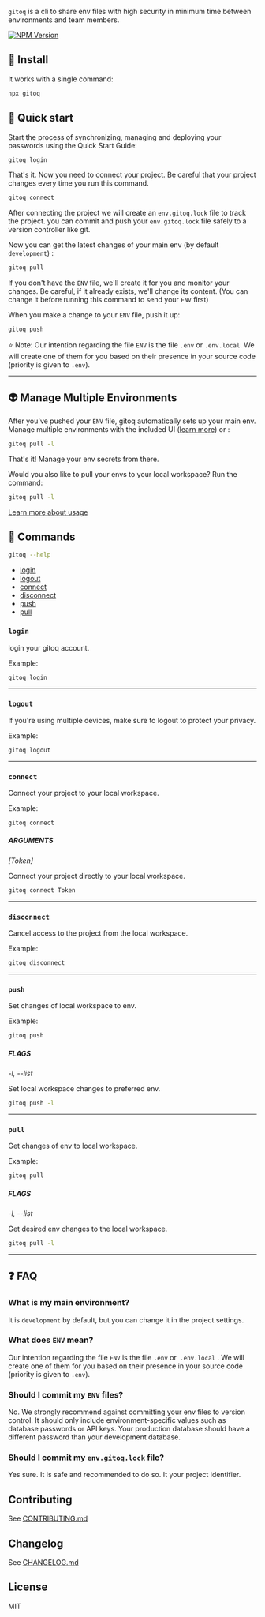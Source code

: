 `gitoq` is a cli to share env files with high security in minimum time between environments and team members.

[![NPM Version](https://img.shields.io/npm/v/gitoq.svg?style=flat-square)](https://npmjs.org/package/gitoq)

## 🌱 Install

It works with a single command:

```sh
npx gitoq
```

## 🚀 Quick start

Start the process of synchronizing, managing and deploying your passwords using the Quick Start Guide:

```sh
gitoq login
```

That's it. Now you need to connect your project. Be careful that your project changes every time you run this command.

```sh
gitoq connect
```

After connecting the project we will create an `env.gitoq.lock` file to track the project. you can
commit and push your `env.gitoq.lock` file safely to a version controller like git.

Now you can get the latest changes of your main env (by default `development`) :

```bash
gitoq pull
```

If you don't have the `ENV` file, we'll create it for you and monitor your changes. Be careful, if it already exists, we'll change its content. (You can change it before running this command to send your `ENV` first)

When you make a change to your `ENV` file, push it up:

```sh
gitoq push
```

⭐ Note: Our intention regarding the file `ENV` is the file `.env` or `.env.local`. We will create one of them for you based on their presence in your source code (priority is given to `.env`).

---

## 👽 Manage Multiple Environments

After you've pushed your `ENV` file, gitoq automatically sets up your main env. Manage multiple environments with the included UI ([learn more](https://www.gitoq.com)) or :

```sh
gitoq pull -l
```

That's it! Manage your env secrets from there.

Would you also like to pull your envs to your local workspace? Run the command:

```sh
gitoq pull -l
```

<a href="https://www.gitoq.com/docs">Learn more about usage</a>

## 📖 Commands

```sh
gitoq --help
```

- [login](#login)
- [logout](#logout)
- [connect](#connect)
- [disconnect](#disconnect)
- [push](#push)
- [pull](#pull)

### `login`

login your gitoq account.

Example:

```sh
gitoq login
```

---

### `logout`

If you're using multiple devices, make sure to logout to protect your privacy.

Example:

```sh
gitoq logout
```

---

### `connect`

Connect your project to your local workspace.

Example:

```sh
gitoq connect
```

##### ARGUMENTS

_[Token]_

Connect your project directly to your local workspace.

```sh
gitoq connect Token
```

---

### `disconnect`

Cancel access to the project from the local workspace.

Example:

```sh
gitoq disconnect
```

---

### `push`

Set changes of local workspace to env.

Example:

```sh
gitoq push
```

##### FLAGS

_-l, --list_

Set local workspace changes to preferred env.

```sh
gitoq push -l
```

---

### `pull`

Get changes of env to local workspace.

Example:

```sh
gitoq pull
```

##### FLAGS

_-l, --list_

Get desired env changes to the local workspace.

```sh
gitoq pull -l
```

---

## ❓ FAQ

### What is my main environment?

It is `development` by default, but you can change it in the project settings.

### What does `ENV` mean?

Our intention regarding the file `ENV` is the file `.env` or` .env.local` . We will create one of them for you based on their presence in your source code (priority is given to `.env`).

### Should I commit my `ENV` files?

No. We strongly recommend against committing your env files to version control. It should only include environment-specific values such as database passwords or API keys. Your production database should have a different password than your development database.

### Should I commit my `env.gitoq.lock` file?

Yes sure. It is safe and recommended to do so. It your project identifier.

## Contributing

See [CONTRIBUTING.md](CONTRIBUTING.md)

## Changelog

See [CHANGELOG.md](CHANGELOG.md)

## License

MIT
